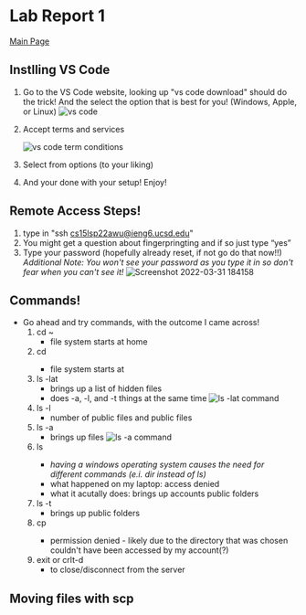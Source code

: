 # Lab Report 1
[Main Page](https://hsflores7.github.io/cse15l-lab-reports/index.html)

## Instlling VS Code
1. Go to the VS Code website, looking up "vs code download" should do the trick! 
   And the select the option that is best for you! (Windows, Apple, or Linux)
  ![vs code](https://user-images.githubusercontent.com/103228508/162542180-e62e1f81-2e46-471b-8c9d-df9f231e7622.png)
2.  Accept terms and services
 	
	![vs code term conditions](https://user-images.githubusercontent.com/103228508/162582058-964f0038-1dd3-4a40-82cd-06cccf5c19ac.png)
3.  Select from options (to your liking)
4.  And your done with your setup! Enjoy!

## Remote Access Steps!
1. type in "ssh cs15lsp22awu@ieng6.ucsd.edu" 
2. You might get a question about fingerpringting and if so just type “yes”
3. Type your password (hopefully already reset, if not go do that now!!) *Additional Note: You won't see your password as you type it in so don't fear when you can't see it!*
![Screenshot 2022-03-31 184158](https://user-images.githubusercontent.com/103228508/162582133-5ca59bc3-b837-420d-af96-e471b205e630.png)

## Commands!
* Go ahead and try commands, with the outcome I came across!
	1. cd ~
		- file system starts at home
	2. cd <file>
		- file system starts at <file>
	3. ls -lat
		- brings up a list of hidden files
		- does -a, -l, and -t things at the same time
	![ls -lat command](https://user-images.githubusercontent.com/103228508/162582225-0fd5d68f-3551-4dd0-a6cd-f5885459b1e2.png)
	4. ls -l
		- number of public files and public files
	5. ls  -a 
		- brings up files
	![ls -a command](https://user-images.githubusercontent.com/103228508/162582281-66c936e6-059b-4c87-95aa-2f9430913c5b.png)
	6. ls  <directory> 
		- *having a windows operating system causes the need for different commands (e.i. dir instead of ls)*
		- what happened on my laptop: access denied
		- what it acutally does: brings up accounts public folders
	7. ls -t 
		- brings up public folders
	8. cp <directory>
		- permission denied - likely due to the directory that was chosen couldn't have been accessed by my account(?)
	9. exit or crlt-d
		- to close/disconnect from the server

## Moving files with scp

	
	
	
	
	
